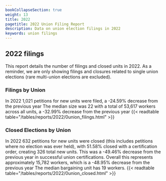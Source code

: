 ```yaml
---
bookCollapseSection: true
weight: 13
title: 2022
pagetitle: 2022 Union Filing Report
description: Data on union election filings in 2022
keywords: union filings
---
```


## 2022 filings

This report details the number of filings and closed units in 2022. As a reminder, we are only showing filings and closures related to single union elections (rare multi-union elections are excluded).

### Filings by Union
In 2022 1,021 petitions for new units were filed, a -24.59% decrease from the previous year The median size was 22 with a total of 53,617 workers across all units, a -32.99% decrease from the previous year
{{< readtable table="/tables/reports/2022/0union_filings.html" >}}

### Closed Elections by Union
In 2022 632 petitions for new units were closed (this includes petitions where no election was ever held), with 51.58% closed with a certification order, creating 326 total new units. This was a -49.46% decrease from the previous year in successful union certifications. Overall this represents approximately 15,782 workers, which is a -48.95% decrease from the previous year The median bargaining unit has 19 workers.
{{< readtable table="/tables/reports/2022/0union_closed.html" >}}
